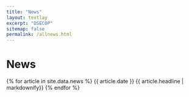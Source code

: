 ```yaml
---
title: "News"
layout: textlay
excerpt: "DSECOP"
sitemap: false
permalink: /allnews.html
---
```


# News

{% for article in site.data.news %}
{{ article.date }}
{{ article.headline | markdownify}}
{% endfor %}
